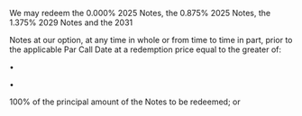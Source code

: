 We may redeem the 0.000% 2025 Notes, the 0.875% 2025 Notes, the 1.375% 2029 Notes and the 2031

Notes at our option, at any time in whole or from time to time in part, prior to the applicable Par Call Date at a
redemption price equal to the greater of:

•

•

100% of the principal amount of the Notes to be redeemed; or